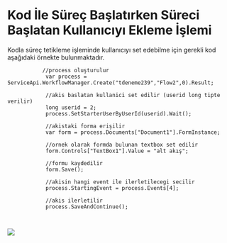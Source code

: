 # Kod İle Süreç Başlatırken Süreci Başlatan Kullanıcıyı Ekleme İşlemi

Kodla süreç tetikleme işleminde kullanıcıyı set edebilme için gerekli kod aşağıdaki örnekte bulunmaktadır.

```
           //process oluşturulur
            var process = ServiceApi.WorkflowManager.Create("tdeneme239","Flow2",0).Result;

            //akis baslatan kullanici set edilir (userid long tipte verilir)
            long userid = 2;
            process.SetStarterUserByUserId(userid).Wait();

            //akistaki forma erişilir
            var form = process.Documents["Document1"].FormInstance;

            //ornek olarak formda bulunan textbox set edilir
            form.Controls["TextBox1"].Value = "alt akış";

            //formu kaydedilir
            form.Save();

            //akisin hangi event ile ilerletilecegi secilir
            process.StartingEvent = process.Events[4];

            //akis ilerletilir
            process.SaveAndContinue();  



```

![](https://docsbimser.blob.core.windows.net/imagecontainer/img1-325936e8-3981-4034-a1b0-d76777e0edbb.png)

